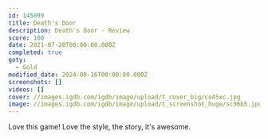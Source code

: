 ```yaml
---
id: 145099
title: Death's Door
description: Death's Door - Review
score: 100
date: 2021-07-28T00:00:00.000Z
completed: true
goty:
  - Gold
modified_date: 2024-08-16T00:00:00.000Z
screenshots: []
videos: []
cover: //images.igdb.com/igdb/image/upload/t_cover_big/co45xc.jpg
image: //images.igdb.com/igdb/image/upload/t_screenshot_huge/sc96b5.jpg
---
```

Love this game! Love the style, the story, it's awesome.